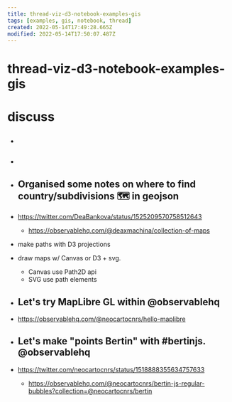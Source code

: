 ```yaml
---
title: thread-viz-d3-notebook-examples-gis
tags: [examples, gis, notebook, thread]
created: 2022-05-14T17:49:28.665Z
modified: 2022-05-14T17:50:07.487Z
---
```


# thread-viz-d3-notebook-examples-gis

# discuss
- ## 

- ## 

- ## Organised some notes on where to find country/subdivisions 🗺️ in geojson
- https://twitter.com/DeaBankova/status/1525209570758512643
  - https://observablehq.com/@deaxmachina/collection-of-maps
- make paths with D3 projections 
- draw maps w/ Canvas or D3 + svg. 
  - Canvas use Path2D api 
  - SVG use path elements

- ## Let's try MapLibre GL within @observablehq
- https://observablehq.com/@neocartocnrs/hello-maplibre

- ## Let's make "points Bertin" with #bertinjs. @observablehq
- https://twitter.com/neocartocnrs/status/1518888355634757633
  - https://observablehq.com/@neocartocnrs/bertin-js-regular-bubbles?collection=@neocartocnrs/bertin

